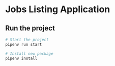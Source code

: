 # Jobs Listing Application

## Run the project

```python
# Start the project
pipenv run start

# Install new package
pipenv install 
```
